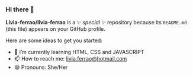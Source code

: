 ### Hi there 👋

**Livia-ferrao/livia-ferrao** is a ✨ _special_ ✨ repository because its `README.md` (this file) appears on your GitHub profile.

Here are some ideas to get you started:

- 🌱 I’m currently learning HTML, CSS and JAVASCRIPT
- 📫 How to reach me: livia.ferrao@hotmail.com
- 😄 Pronouns: She/Her
